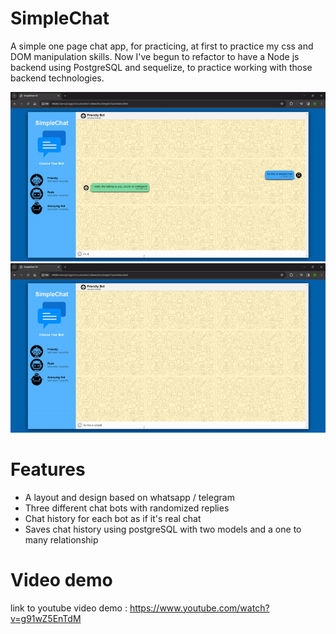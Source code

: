 # SimpleChat
A simple one page chat app, for practicing, at first to practice my css and DOM manipulation skills. Now I've begun to refactor to have a Node js backend using PostgreSQL and sequelize, to practice working with those backend technologies.

![](simplechat2.gif)
![](./simplechat1.gif)

# Features

* A layout and design based on whatsapp / telegram
* Three different chat bots with randomized replies
* Chat history for each bot as if it's real chat
* Saves chat history using postgreSQL with two models and a one to many relationship

# Video demo

link to youtube video demo : https://www.youtube.com/watch?v=g91wZ5EnTdM
